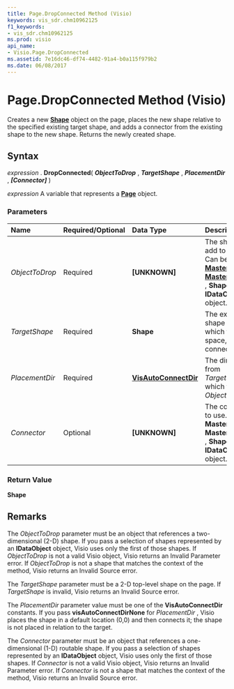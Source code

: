 ```yaml
---
title: Page.DropConnected Method (Visio)
keywords: vis_sdr.chm10962125
f1_keywords:
- vis_sdr.chm10962125
ms.prod: visio
api_name:
- Visio.Page.DropConnected
ms.assetid: 7e16dc46-df74-4482-91a4-b0a115f979b2
ms.date: 06/08/2017
---
```



# Page.DropConnected Method (Visio)

Creates a new **[Shape](shape-object-visio.md)** object on the page, places the new shape relative to the specified existing target shape, and adds a connector from the existing shape to the new shape. Returns the newly created shape.


## Syntax

 _expression_ . **DropConnected**( **_ObjectToDrop_** , **_TargetShape_** , **_PlacementDir_** , **_[Connector]_** )

 _expression_ A variable that represents a **[Page](page-object-visio.md)** object.


### Parameters



|**Name**|**Required/Optional**|**Data Type**|**Description**|
|:-----|:-----|:-----|:-----|
| _ObjectToDrop_|Required| **[UNKNOWN]**|The shape to add to the page. Can be a **[Master](master-object-visio.md)** , **[MasterShortcut](mastershortcut-object-visio.md)** , **Shape** , or an **IDataObject** object.|
| _TargetShape_|Required| **Shape**|The existing shape from which to align, space, and connect.|
| _PlacementDir_|Required| **[VisAutoConnectDir](visautoconnectdir-enumeration-visio.md)**|The direction from  _TargetShape_ in which to place _ObjectToDrop_.|
| _Connector_|Optional| **[UNKNOWN]**|The connector to use. Can be a **Master** , **MasterShortcut** , **Shape** , or an **IDataObject** object.|

### Return Value

 **Shape**


## Remarks

The  _ObjectToDrop_ parameter must be an object that references a two-dimensional (2-D) shape. If you pass a selection of shapes represented by an **IDataObject** object, Visio uses only the first of those shapes. If _ObjectToDrop_ is not a valid Visio object, Visio returns an Invalid Parameter error. If _ObjectToDrop_ is not a shape that matches the context of the method, Visio returns an Invalid Source error.

The  _TargetShape_ parameter must be a 2-D top-level shape on the page. If _TargetShape_ is invalid, Visio returns an Invalid Source error.

The  _PlacementDir_ parameter value must be one of the **VisAutoConnectDir** constants. If you pass **visAutoConnectDirNone** for _PlacementDir_ , Visio places the shape in a default location (0,0) and then connects it; the shape is not placed in relation to the target.

The  _Connector_ parameter must be an object that references a one-dimensional (1-D) routable shape. If you pass a selection of shapes represented by an **IDataObject** object, Visio uses only the first of those shapes. If _Connector_ is not a valid Visio object, Visio returns an Invalid Parameter error. If _Connector_ is not a shape that matches the context of the method, Visio returns an Invalid Source error.


